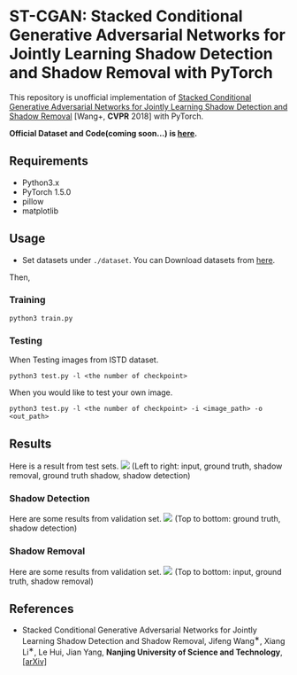 # ST-CGAN: Stacked Conditional Generative Adversarial Networks for Jointly Learning Shadow Detection and Shadow Removal with PyTorch

This repository is unofficial implementation of  [Stacked Conditional Generative Adversarial Networks for Jointly Learning Shadow Detection and Shadow Removal](https://arxiv.org/abs/1712.02478) [Wang+, **CVPR** 2018] with PyTorch.

**Official Dataset and Code(coming soon...) is [here](https://github.com/DeepInsight-PCALab/ST-CGAN).**

## Requirements
* Python3.x
* PyTorch 1.5.0
* pillow
* matplotlib

## Usage
* Set datasets under ```./dataset```. You can Download datasets from [here](https://github.com/DeepInsight-PCALab/ST-CGAN). 

Then,
### Training
```
python3 train.py
```
### Testing
When Testing images from ISTD dataset.
```
python3 test.py -l <the number of checkpoint>
```
When you would like to test your own image.
```
python3 test.py -l <the number of checkpoint> -i <image_path> -o <out_path>
```


## Results
Here is a result from test sets.
![](https://github.com/IsHYuhi/ST-CGAN_Stacked_Conditional_Generative_Adversarial_Networks/blob/master/result/91-3.png)
(Left to right: input, ground truth, shadow removal, ground truth shadow, shadow detection)

### Shadow Detection
Here are some results from validation set.
![](https://github.com/IsHYuhi/ST-CGAN_Stacked_Conditional_Generative_Adversarial_Networks/blob/master/result/detected_shadow.jpg)
(Top to bottom: ground truth, shadow detection)

### Shadow Removal
Here are some results from validation set.
![](https://github.com/IsHYuhi/ST-CGAN_Stacked_Conditional_Generative_Adversarial_Networks/blob/master/result/shadow_removal.jpg)
(Top to bottom: input, ground truth, shadow removal)

## References
* Stacked Conditional Generative Adversarial Networks for Jointly Learning Shadow Detection and Shadow Removal, Jifeng Wang<sup>∗</sup>, Xiang Li<sup>∗</sup>, Le Hui, Jian Yang, **Nanjing University of Science and Technology**, [[arXiv]](https://arxiv.org/abs/1712.02478)
